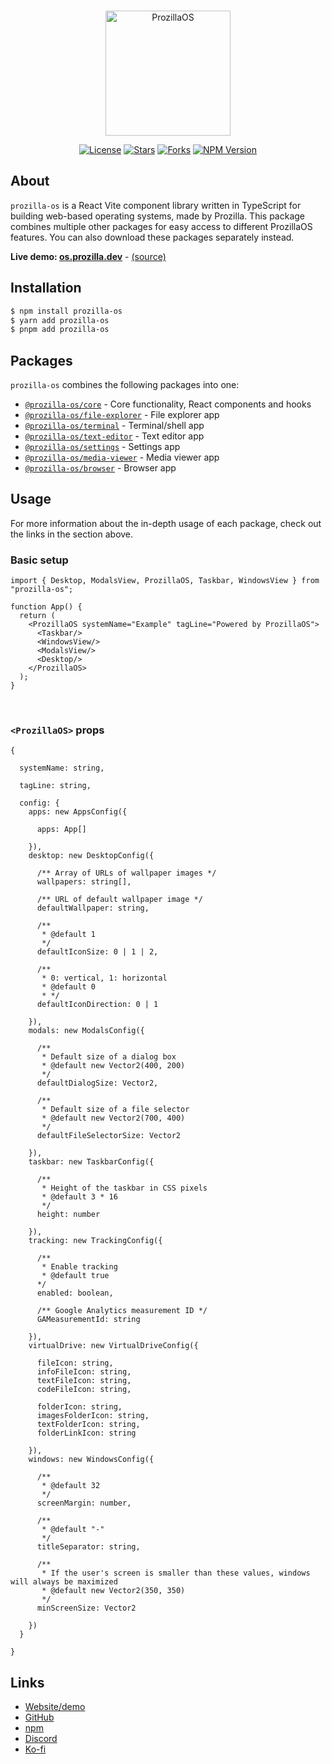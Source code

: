 <div align="center">
  <br />
  <p>
    <a href="https://os.prozilla.dev/"><img src="https://os.prozilla.dev/assets/logo.svg?v=2" height="200" alt="ProzillaOS" /></a>
  </p>
  <p>
    <a href="https://github.com/prozilla-os/ProzillaOS/blob/main/LICENSE.md"><img alt="License" src="https://img.shields.io/github/license/Prozilla/ProzillaOS?style=flat-square&color=FF4D5B&label=License"></a>
    <a href="https://github.com/prozilla-os/ProzillaOS"><img alt="Stars" src="https://img.shields.io/github/stars/Prozilla/ProzillaOS?style=flat-square&color=FED24C&label=%E2%AD%90"></a>
    <a href="https://github.com/prozilla-os/ProzillaOS"><img alt="Forks" src="https://img.shields.io/github/forks/Prozilla/ProzillaOS?style=flat-square&color=4D9CFF&label=Forks&logo=github"></a>
    <a href="https://www.npmjs.com/package/prozilla-os"><img alt="NPM Version" src="https://img.shields.io/npm/v/prozilla-os?logo=npm&style=flat-square&label=prozilla-os&color=FF4D5B"></a>
  </p>
</div>

## About 

`prozilla-os` is a React Vite component library written in TypeScript for building web-based operating systems, made by Prozilla. This package combines multiple other packages for easy access to different ProzillaOS features. You can also download these packages separately instead.

**Live demo: [os.prozilla.dev][website]** - [(source)][website-source]

## Installation

```sh
$ npm install prozilla-os
$ yarn add prozilla-os
$ pnpm add prozilla-os
```

## Packages

`prozilla-os` combines the following packages into one:

- [`@prozilla-os/core`][core] - Core functionality, React components and hooks
- [`@prozilla-os/file-explorer`][file-explorer] - File explorer app
- [`@prozilla-os/terminal`][terminal] - Terminal/shell app
- [`@prozilla-os/text-editor`][text-editor] - Text editor app
- [`@prozilla-os/settings`][settings] - Settings app
- [`@prozilla-os/media-viewer`][media-viewer] - Media viewer app
- [`@prozilla-os/browser`][browser] - Browser app

## Usage

For more information about the in-depth usage of each package, check out the links in the section above.

### Basic setup

```tsx
import { Desktop, ModalsView, ProzillaOS, Taskbar, WindowsView } from "prozilla-os";

function App() {
  return (
    <ProzillaOS systemName="Example" tagLine="Powered by ProzillaOS">
      <Taskbar/>
      <WindowsView/>
      <ModalsView/>
      <Desktop/>
    </ProzillaOS>
  );
}
```

<br />

### `<ProzillaOS>` props

```tsx
{

  systemName: string,

  tagLine: string,

  config: {
    apps: new AppsConfig({

      apps: App[]

    }),
    desktop: new DesktopConfig({

      /** Array of URLs of wallpaper images */
      wallpapers: string[],

      /** URL of default wallpaper image */
      defaultWallpaper: string,

      /**
       * @default 1
       */
      defaultIconSize: 0 | 1 | 2,

      /**
       * 0: vertical, 1: horizontal
       * @default 0
       * */
      defaultIconDirection: 0 | 1

    }),
    modals: new ModalsConfig({

      /**
       * Default size of a dialog box
       * @default new Vector2(400, 200)
       */
      defaultDialogSize: Vector2,

      /**
       * Default size of a file selector
       * @default new Vector2(700, 400)
       */
      defaultFileSelectorSize: Vector2

    }),
    taskbar: new TaskbarConfig({

      /**
       * Height of the taskbar in CSS pixels
       * @default 3 * 16
       */
      height: number

    }),
    tracking: new TrackingConfig({

      /**
       * Enable tracking
       * @default true
      */
      enabled: boolean,

      /** Google Analytics measurement ID */
      GAMeasurementId: string

    }),
    virtualDrive: new VirtualDriveConfig({

      fileIcon: string,
      infoFileIcon: string,
      textFileIcon: string,
      codeFileIcon: string,

      folderIcon: string,
      imagesFolderIcon: string,
      textFolderIcon: string,
      folderLinkIcon: string

    }),
    windows: new WindowsConfig({

      /**
       * @default 32
       */
      screenMargin: number,

      /**
       * @default "-"
       */
      titleSeparator: string,

      /**
       * If the user's screen is smaller than these values, windows will always be maximized
       * @default new Vector2(350, 350)
       */
      minScreenSize: Vector2

    })
  }

}
```

## Links

- [Website/demo][website]
- [GitHub][github]
- [npm][npm]
- [Discord][discord]
- [Ko-fi][ko-fi]

[website]: https://os.prozilla.dev/
[website-source]: https://github.com/prozilla-os/ProzillaOS
[github]: https://github.com/prozilla-os/ProzillaOS/tree/convert-to-monorepo/packages/prozilla-os
[npm]: https://www.npmjs.com/package/prozilla-os
[discord]: https://discord.gg/JwbyQP4tdz
[ko-fi]: https://ko-fi.com/prozilla
[core]: https://www.npmjs.com/package/@prozilla-os/core
[file-explorer]: https://www.npmjs.com/package/@prozilla-os/file-explorer
[terminal]: https://www.npmjs.com/package/@prozilla-os/terminal
[text-editor]: https://www.npmjs.com/package/@prozilla-os/text-editor
[settings]: https://www.npmjs.com/package/@prozilla-os/settings
[media-viewer]: https://www.npmjs.com/package/@prozilla-os/media-viewer
[browser]: https://www.npmjs.com/package/@prozilla-os/browser